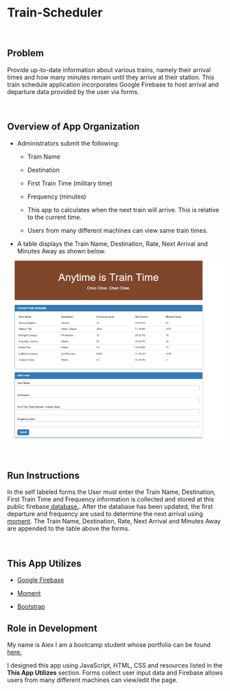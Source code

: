 # Train-Scheduler
<br>

## Problem

Provide up-to-date information about various trains, namely their arrival times and how many minutes remain until they arrive at their station. This train schedule application incorporates Google Firebase to host arrival and departure data provided by the user via forms.

<br>

## Overview of App Organization

* Administrators submit the following:
   * Train Name
    
    * Destination 
    
    * First Train Time (military time)
    
    * Frequency (minutes)
  
  * This app to calculates when the next train will arrive. This is relative to the current time.
  
  * Users from many different machines can view same train times.

* A table displays the Train Name, Destination, Rate, Next Arrival and Minutes Away as shown below.

![Site](assets/images/Train_Time_Image.png)
  
<br>

## Run Instructions

In the self labeled forms the User must enter the Train Name, Destination, First Train Time and Frequency information is collected and stored at this public firebase[ database.](https://alexfsf-7b2e5.firebaseio.com). After the database has been updated, the first departure and frequency are used to determine the next arrival using [moment](https://www.npmjs.com/package/moment). The Train Name, Destination, Rate, Next Arrival and Minutes Away are appended to the table above the forms.

<br>

## This App Utilizes

* [Google Firebase](https://firebase.google.com/?gclid=Cj0KCQjwoqDtBRD-ARIsAL4pviAp-Sx8MEzjE_9yfjPnr2lgDN_vIuzr-N_OBURfQ42i305Vktv99jwaAosMEALw_wcB)

* [Moment](https://www.npmjs.com/package/moment)

* [Bootstrap](https://getbootstrap.com/docs/4.3/getting-started/introduction/)


## Role in Development

My name is Alex I am a bootcamp student whose portfolio can be found
[here.]( https://alexsamalot19.github.io/Samalot-Alexander-Portfolio/)

I designed this app using JavaScript, HTML, CSS and resources listed in the **This App Utilizes** section. Forms collect user input data and Firebase allows users from many different machines can view/edit the page. 